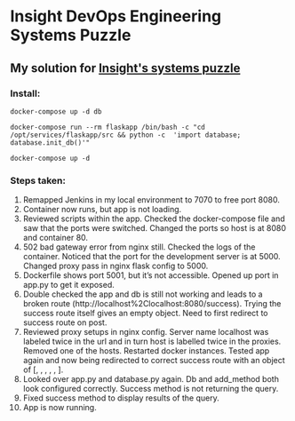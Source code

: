 # Insight DevOps Engineering Systems Puzzle

## My solution for [Insight's systems puzzle](https://github.com/InsightDataScience/systems-puzzle)

### Install:
```
docker-compose up -d db

docker-compose run --rm flaskapp /bin/bash -c "cd /opt/services/flaskapp/src && python -c  'import database; database.init_db()'"

docker-compose up -d
```

### Steps taken:

1. Remapped Jenkins in my local environment to 7070 to free port 8080.
2. Container now runs, but app is not loading. 
3. Reviewed scripts within the app. Checked the docker-compose file and saw that the ports were switched. Changed the ports so host is at 8080 and container 80.
4. 502 bad gateway error from nginx still. Checked the logs of the container. Noticed that the port for the development server is at 5000. Changed proxy pass in nginx flask config to 5000. 
5. Dockerfile shows port 5001, but it’s not accessible. Opened up port in app.py to get it exposed. 
6. Double checked the app and db is still not working and leads to a broken route (http://localhost%2Clocalhost:8080/success). Trying the success route itself gives an empty object. Need to first redirect to success route on post. 
7. Reviewed proxy setups in nginx config. Server name localhost was labeled twice in the url and in turn host is labelled twice in the proxies. Removed one of the hosts. Restarted docker instances. Tested app again and now being redirected to correct success route with an object of [, , , , , ]. 
8. Looked over app.py and database.py again. Db and add_method both look configured correctly. Success method is not returning the query.
9. Fixed success method to display results of the query. 
10. App is now running. 